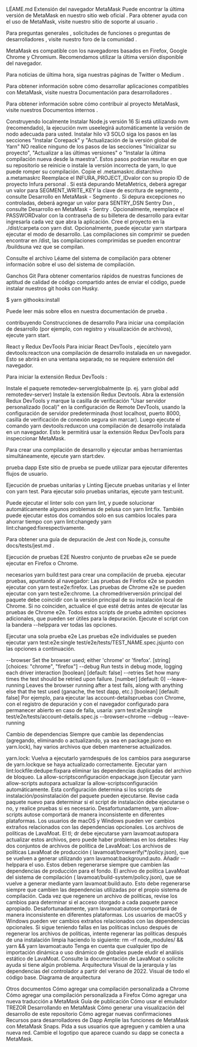 LÉAME.md
Extensión del navegador MetaMask
Puede encontrar la última versión de MetaMask en nuestro sitio web oficial . Para obtener ayuda con el uso de MetaMask, visite nuestro sitio de soporte al usuario .

Para preguntas generales , solicitudes de funciones o preguntas de desarrolladores , visite nuestro foro de la comunidad .

MetaMask es compatible con los navegadores basados ​​en Firefox, Google Chrome y Chromium. Recomendamos utilizar la última versión disponible del navegador.

Para noticias de última hora, siga nuestras páginas de Twitter o Medium .

Para obtener información sobre cómo desarrollar aplicaciones compatibles con MetaMask, visite nuestra Documentación para desarrolladores .

Para obtener información sobre cómo contribuir al proyecto MetaMask, visite nuestros Documentos internos .

Construyendo localmente
Instalar Node.js versión 16
Si está utilizando nvm (recomendado), la ejecución nvm useelegirá automáticamente la versión de nodo adecuada para usted.
Instalar hilo v3
SOLO siga los pasos en las secciones "Instalar Corepack" y "Actualización de la versión global de Yarn"
NO realice ninguno de los pasos de las secciones "Inicializar su proyecto", "Actualizar a las últimas versiones" o "Instalar la última compilación nueva desde la maestra". Estos pasos podrían resultar en que su repositorio se reinicie o instale la versión incorrecta de yarn, lo que puede romper su compilación.
Copie el .metamaskrc.distarchivo a.metamaskrc
Reemplace el INFURA_PROJECT_IDvalor con su propio ID de proyecto Infura personal .
Si está depurando MetaMetrics, deberá agregar un valor para SEGMENT_WRITE_KEY la clave de escritura de segmento , consulte Desarrollo en MetaMask - Segmento .
Si depura excepciones no controladas, deberá agregar un valor para SENTRY_DSN Sentry Dsn , consulte Desarrollo en MetaMask - Sentry .
Opcionalmente, reemplace el PASSWORDvalor con la contraseña de su billetera de desarrollo para evitar ingresarla cada vez que abra la aplicación.
Cree el proyecto en la ./dist/carpeta con yarn dist.
Opcionalmente, puede ejecutar yarn startpara ejecutar el modo de desarrollo.
Las compilaciones sin comprimir se pueden encontrar en /dist, las compilaciones comprimidas se pueden encontrar /buildsuna vez que se compilan.

Consulte el archivo Léame del sistema de compilación para obtener información sobre el uso del sistema de compilación.

Ganchos Git
Para obtener comentarios rápidos de nuestras funciones de aptitud de calidad de código compartido antes de enviar el código, puede instalar nuestros git hooks con Husky.

$ yarn githooks:install

Puede leer más sobre ellos en nuestra documentación de prueba .

contribuyendo
Construcciones de desarrollo
Para iniciar una compilación de desarrollo (por ejemplo, con registro y visualización de archivos), ejecute yarn start.

React y Redux DevTools
Para iniciar React DevTools , ejecútelo yarn devtools:reactcon una compilación de desarrollo instalada en un navegador. Esto se abrirá en una ventana separada; no se requiere extensión del navegador.

Para iniciar la extensión Redux DevTools :

Instale el paquete remotedev-serverglobalmente (p. ej. yarn global add remotedev-server)
Instale la extensión Redux Devtools.
Abra la extensión Redux DevTools y marque la casilla de verificación "Usar servidor personalizado (local)" en la configuración de Remote DevTools, usando la configuración de servidor predeterminada (host localhost, puerto 8000, casilla de verificación de conexión segura sin marcar).
Luego ejecute el comando yarn devtools:reduxcon una compilación de desarrollo instalada en un navegador. Esto le permitirá usar la extensión Redux DevTools para inspeccionar MetaMask.

Para crear una compilación de desarrollo y ejecutar ambas herramientas simultáneamente, ejecute yarn start:dev.

prueba dapp
Este sitio de prueba se puede utilizar para ejecutar diferentes flujos de usuario.

Ejecución de pruebas unitarias y Linting
Ejecute pruebas unitarias y el linter con yarn test. Para ejecutar solo pruebas unitarias, ejecute yarn test:unit.

Puede ejecutar el linter solo con yarn lint, y puede solucionar automáticamente algunos problemas de pelusa con yarn lint:fix. También puede ejecutar estos dos comandos solo en sus cambios locales para ahorrar tiempo con yarn lint:changedy yarn lint:changed:fixrespectivamente.

Para obtener una guía de depuración de Jest con Node.js, consulte docs/tests/jest.md .

Ejecución de pruebas E2E
Nuestro conjunto de pruebas e2e se puede ejecutar en Firefox o Chrome.

necesarios yarn build:test para crear una compilación de prueba.
ejecutar pruebas, apuntando al navegador:
Las pruebas de Firefox e2e se pueden ejecutar con yarn test:e2e:firefox.
Las pruebas de Chrome e2e se pueden ejecutar con yarn test:e2e:chrome. La chromedriverversión principal del paquete debe coincidir con la versión principal de su instalación local de Chrome. Si no coinciden, actualice el que esté detrás antes de ejecutar las pruebas de Chrome e2e.
Todos estos scripts de prueba admiten opciones adicionales, que pueden ser útiles para la depuración. Ejecute el script con la bandera --helppara ver todas las opciones.

Ejecutar una sola prueba e2e
Las pruebas e2e individuales se pueden ejecutar yarn test:e2e:single test/e2e/tests/TEST_NAME.spec.jsjunto con las opciones a continuación.

  --browser        Set the browser used; either 'chrome' or 'firefox'.
                                         [string] [choices: "chrome", "firefox"]
  --debug          Run tests in debug mode, logging each driver interaction
                                                      [boolean] [default: false]
  --retries        Set how many times the test should be retried upon failure.
                                                           [number] [default: 0]
  --leave-running  Leaves the browser running after a test fails, along with
                   anything else that the test used (ganache, the test dapp,
                   etc.)                              [boolean] [default: false]
Por ejemplo, para ejecutar las account-detailspruebas con Chrome, con el registro de depuración y con el navegador configurado para permanecer abierto en caso de falla, usaría: yarn test:e2e:single test/e2e/tests/account-details.spec.js --browser=chrome --debug --leave-running

Cambio de dependencias
Siempre que cambie las dependencias (agregando, eliminando o actualizando, ya sea en package.jsono en yarn.lock), hay varios archivos que deben mantenerse actualizados.

yarn.lock:
Vuelva a ejecutarlo yarndespués de los cambios para asegurarse de yarn.lockque se haya actualizado correctamente.
Ejecutar yarn lint:lockfile:dedupe:fixpara eliminar las dependencias duplicadas del archivo de bloqueo.
La allow-scriptsconfiguración enpackage.json
Ejecutar yarn allow-scripts autopara actualizar la allow-scriptsconfiguración automáticamente. Esta configuración determina si los scripts de instalación/posinstalación del paquete pueden ejecutarse. Revise cada paquete nuevo para determinar si el script de instalación debe ejecutarse o no, y realice pruebas si es necesario.
Desafortunadamente, yarn allow-scripts autose comportará de manera inconsistente en diferentes plataformas. Los usuarios de macOS y Windows pueden ver cambios extraños relacionados con las dependencias opcionales.
Los archivos de políticas de LavaMoat. El tl; dr debe ejecutarse yarn lavamoat:autopara actualizar estos archivos, pero puede haber problemas en los detalles:
Hay dos conjuntos de archivos de política de LavaMoat:
Los archivos de políticas LavaMoat de producción ( lavamoat/browserify/*/policy.json), que se vuelven a generar utilizando yarn lavamoat:background:auto. Añadir --helppara el uso.
Estos deben regenerarse siempre que cambien las dependencias de producción para el fondo.
El archivo de política LavaMoat del sistema de compilación ( lavamoat/build-system/policy.json), que se vuelve a generar mediante yarn lavamoat:build:auto.
Esto debe regenerarse siempre que cambien las dependencias utilizadas por el propio sistema de compilación.
Cada vez que regenere un archivo de políticas, revise los cambios para determinar si el acceso otorgado a cada paquete parece apropiado.
Desafortunadamente, yarn lavamoat:autose comportará de manera inconsistente en diferentes plataformas. Los usuarios de macOS y Windows pueden ver cambios extraños relacionados con las dependencias opcionales.
Si sigue teniendo fallas en las políticas incluso después de regenerar los archivos de políticas, intente regenerar las políticas después de una instalación limpia haciendo lo siguiente:
rm -rf node_modules/ && yarn && yarn lavamoat:auto
Tenga en cuenta que cualquier tipo de importación dinámica o uso dinámico de globales puede eludir el análisis estático de LavaMoat. Consulte la documentación de LavaMoat o solicite ayuda si tiene algún problema.
Arquitectura
Visual de la jerarquía y las dependencias del controlador a partir del verano de 2022.
Visual de todo el código base.
Diagrama de arquitectura

Otros documentos
Cómo agregar una compilación personalizada a Chrome
Cómo agregar una compilación personalizada a Firefox
Cómo agregar una nueva traducción a MetaMask
Guía de publicación
Cómo usar el emulador TREZOR
Desarrollando en MetaMask
Cómo generar una visualización del desarrollo de este repositorio
Cómo agregar nuevas confirmaciones
Recursos para desarrolladores de Dapp
Amplíe las funciones de MetaMask con MetaMask Snaps.
Pida a sus usuarios que agreguen y cambien a una nueva red.
Cambie el logotipo que aparece cuando su dapp se conecta a MetaMask.

